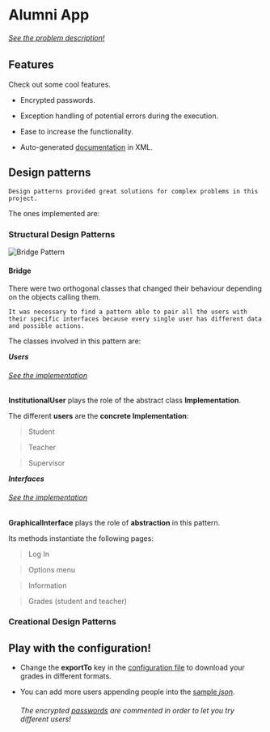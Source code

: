 # Alumni App

###### [See the problem description!](https://github.com/LuisR-jpg/School/blob/master/Patrones%20de%20Diseno%20y%20Arquitecturas%20de%20Software/Problemas/Alumni/Alumni.pdf)

## Features

Check out some cool features.

- Encrypted passwords.

- Exception handling of potential errors during the execution.

- Ease to increase the functionality.

- Auto-generated [documentation](https://github.com/LuisR-jpg/School/blob/master/Patrones%20de%20Diseno%20y%20Arquitecturas%20de%20Software/Problemas/Alumni/AlumniApp/AlumniApp.xml) in XML.

## Design patterns

    Design patterns provided great solutions for complex problems in this project. 

The ones implemented are:

### Structural Design Patterns

![Bridge Pattern](https://refactoring.guru/images/patterns/content/bridge/bridge.png?id=bd543d4fb32e11647767301581a5ad54)

#### Bridge

There were two orthogonal classes that changed their behaviour depending on the objects calling them.

    It was necessary to find a pattern able to pair all the users with their specific interfaces because every single user has different data and possible actions.

The classes involved in this pattern are:

***Users***

###### [See the implementation](https://github.com/LuisR-jpg/School/blob/master/Patrones%20de%20Diseno%20y%20Arquitecturas%20de%20Software/Problemas/Alumni/AlumniApp/InstitutionalUser.cs)

**InstitutionalUser** plays the role of the abstract class **Implementation**.

The different **users** are the **concrete Implementation**:

> Student

> Teacher

> Supervisor

***Interfaces***

###### [See the implementation](https://github.com/LuisR-jpg/School/blob/master/Patrones%20de%20Diseno%20y%20Arquitecturas%20de%20Software/Problemas/Alumni/AlumniApp/GraphicalInterface.cs)

**GraphicalInterface** plays the role of **abstraction** in this pattern.

Its methods instantiate the following pages:

> Log In

> Options menu

> Information

> Grades (student and teacher)




### Creational Design Patterns


## Play with the configuration!

- Change the **exportTo** key in the [configuration file](https://github.com/LuisR-jpg/School/blob/master/Patrones%20de%20Diseno%20y%20Arquitecturas%20de%20Software/Problemas/Alumni/AlumniApp/App.config) to download your grades in different formats.

- You can add more users appending people into the [sample *json*](https://github.com/LuisR-jpg/School/blob/master/Patrones%20de%20Diseno%20y%20Arquitecturas%20de%20Software/Problemas/Alumni/AlumniApp/gitAllow.json).

    ###### The encrypted [passwords](https://github.com/LuisR-jpg/School/blob/3c8ce80784bff138269193b4832749d84ea98223/Patrones%20de%20Diseno%20y%20Arquitecturas%20de%20Software/Problemas/Alumni/AlumniApp/gitAllow.json#L39) are commented in order to let you try different users!


